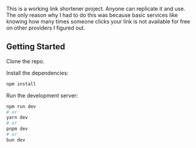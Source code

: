 This is a working link shortener project. Anyone can replicate it and use. The only reason why I had to do this was because basic services like knowing how many times someone clicks your link is not available for free on other providers I figured out.

## Getting Started

Clone the repo.

Install the dependencies:

```bash
npm install
```

Run the development server:

```bash
npm run dev
# or
yarn dev
# or
pnpm dev
# or
bun dev
```
